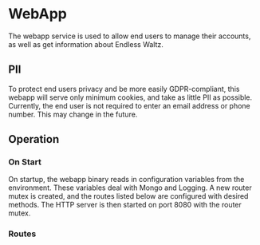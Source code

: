 # WebApp
The webapp service is used to allow end users to manage their accounts, as well as get information about Endless Waltz. 

## PII
To protect end users privacy and be more easily GDPR-compliant, this webapp
will serve only minimum cookies, and take as little PII as possible. Currently,
the end user is not required to enter an email address or phone number. This
may change in the future.

## Operation
### On Start
On startup, the webapp binary reads in configuration variables from the 
environment. These variables deal with Mongo and Logging. A new router mutex 
is created, and the routes listed below are configured with desired methods. 
The HTTP server is then started on port 8080 with the router mutex. 

### Routes
